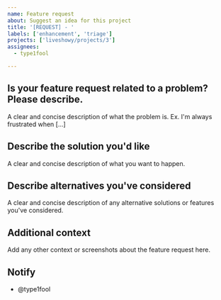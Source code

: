```yaml
---
name: Feature request
about: Suggest an idea for this project
title: '[REQUEST] - '
labels: ['enhancement', 'triage']
projects: ['liveshowy/projects/3']
assignees:
  - type1fool

---
```


## Is your feature request related to a problem? Please describe.

A clear and concise description of what the problem is. Ex. I'm always frustrated when [...]

## Describe the solution you'd like

A clear and concise description of what you want to happen.

## Describe alternatives you've considered

A clear and concise description of any alternative solutions or features you've considered.

## Additional context

Add any other context or screenshots about the feature request here.

## Notify

- @type1fool
